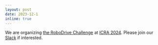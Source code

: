```yaml
---
layout: post
date: 2023-12-1
inline: true
---
```


We are organizing [the RoboDrive Challenge](https://robodrive-24.github.io/) at [ICRA 2024](https://2024.ieee-icra.org/). Please join our [Slack](https://join.slack.com/t/robodrive/shared_invite/zt-2bgf97imo-rM3yBG8zwdihY0LD6y63ag) if interested.
